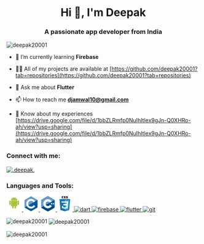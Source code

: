 <h1 align="center">Hi 👋, I'm Deepak</h1>
<h3 align="center">A passionate app developer from India</h3>

<p align="left"> <img src="https://komarev.com/ghpvc/?username=deepak20001&label=Profile%20views&color=0e75b6&style=flat" alt="deepak20001" /> </p>

- 🌱 I’m currently learning **Firebase**

- 👨‍💻 All of my projects are available at [https://github.com/deepak20001?tab=repositories](https://github.com/deepak20001?tab=repositories)

- 💬 Ask me about **Flutter**

- 📫 How to reach me **djamwal10@gmail.com**

- 📄 Know about my experiences [https://drive.google.com/file/d/1bbZLRmfp0NuIhItlex9gJn-Q0XHRo-ah/view?usp=sharing](https://drive.google.com/file/d/1bbZLRmfp0NuIhItlex9gJn-Q0XHRo-ah/view?usp=sharing)

<h3 align="left">Connect with me:</h3>
<p align="left">
<a href="https://www.linkedin.com/in/deepak-8b4161200/" target="blank"><img align="center" src="https://raw.githubusercontent.com/rahuldkjain/github-profile-readme-generator/master/src/images/icons/Social/linked-in-alt.svg" alt=".deepak." height="30" width="40" /></a>
</p>

<h3 align="left">Languages and Tools:</h3>
<p align="left"> <a href="https://developer.android.com" target="_blank" rel="noreferrer"> <img src="https://raw.githubusercontent.com/devicons/devicon/master/icons/android/android-original-wordmark.svg" alt="android" width="40" height="40"/> </a> <a href="https://www.cprogramming.com/" target="_blank" rel="noreferrer"> <img src="https://raw.githubusercontent.com/devicons/devicon/master/icons/c/c-original.svg" alt="c" width="40" height="40"/> </a> <a href="https://www.w3schools.com/cpp/" target="_blank" rel="noreferrer"> <img src="https://raw.githubusercontent.com/devicons/devicon/master/icons/cplusplus/cplusplus-original.svg" alt="cplusplus" width="40" height="40"/> </a> <a href="https://www.w3schools.com/css/" target="_blank" rel="noreferrer"> <img src="https://raw.githubusercontent.com/devicons/devicon/master/icons/css3/css3-original-wordmark.svg" alt="css3" width="40" height="40"/> </a> <a href="https://dart.dev" target="_blank" rel="noreferrer"> <img src="https://www.vectorlogo.zone/logos/dartlang/dartlang-icon.svg" alt="dart" width="40" height="40"/> </a> <a href="https://firebase.google.com/" target="_blank" rel="noreferrer"> <img src="https://www.vectorlogo.zone/logos/firebase/firebase-icon.svg" alt="firebase" width="40" height="40"/> </a> <a href="https://flutter.dev" target="_blank" rel="noreferrer"> <img src="https://www.vectorlogo.zone/logos/flutterio/flutterio-icon.svg" alt="flutter" width="40" height="40"/> </a> <a href="https://git-scm.com/" target="_blank" rel="noreferrer"> <img src="https://www.vectorlogo.zone/logos/git-scm/git-scm-icon.svg" alt="git" width="40" height="40"/> </a> </p>

<p><img align="left" src="https://github-readme-stats.vercel.app/api/top-langs?username=deepak20001&show_icons=true&locale=en&layout=compact" alt="deepak20001" /></p>

<p>&nbsp;<img align="center" src="https://github-readme-stats.vercel.app/api?username=deepak20001&show_icons=true&locale=en" alt="deepak20001" /></p>

<p><img align="center" src="https://github-readme-streak-stats.herokuapp.com/?user=deepak20001&" alt="deepak20001" /></p>
